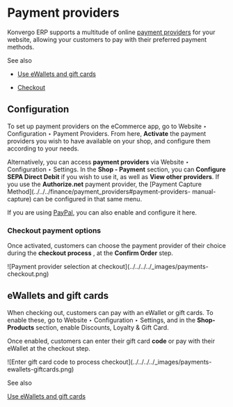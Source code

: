 # Payment providers

Konvergo ERP supports a multitude of online [payment
providers](../../../finance/payment_providers) for your website, allowing
your customers to pay with their preferred payment methods.

<div class="alert alert-secondary">
<p class="alert-title">
See also</p><ul>
<li><p><a href="../../../sales/sales/products_prices/ewallets_giftcards">Use eWallets and gift cards</a></p></li>
<li><p><a href="checkout">Checkout</a></p></li>
</ul>
</div>

## Configuration

To set up payment providers on the eCommerce app, go to Website ‣
Configuration ‣ Payment Providers. From here, **Activate** the payment
providers you wish to have available on your shop, and configure them
according to your needs.

Alternatively, you can access **payment providers** via Website ‣
Configuration ‣ Settings. In the **Shop - Payment** section, you can
**Configure SEPA Direct Debit** if you wish to use it, as well as **View other
providers**. If you use the **Authorize.net** payment provider, the [Payment
Capture Method](../../../finance/payment_providers#payment-providers-
manual-capture) can be configured in that same menu.

If you are using [PayPal](../../../finance/payment_providers/paypal), you
can also enable and configure it here.

### Checkout payment options

Once activated, customers can choose the payment provider of their choice
during the **checkout process** , at the **Confirm Order** step.

![Payment provider selection at checkout](../../../../_images/payments-
checkout.png)

## eWallets and gift cards

When checking out, customers can pay with an eWallet or gift cards. To enable
these, go to Website ‣ Configuration ‣ Settings, and in the **Shop-Products**
section, enable Discounts, Loyalty & Gift Card.

Once enabled, customers can enter their gift card **code** or pay with their
eWallet at the checkout step.

![Enter gift card code to process checkout](../../../../_images/payments-
ewallets-giftcards.png) <div class="alert alert-secondary">
<p class="alert-title">
See also</p><p><a href="../../../sales/sales/products_prices/ewallets_giftcards">Use eWallets and gift cards</a></p>
</div>

